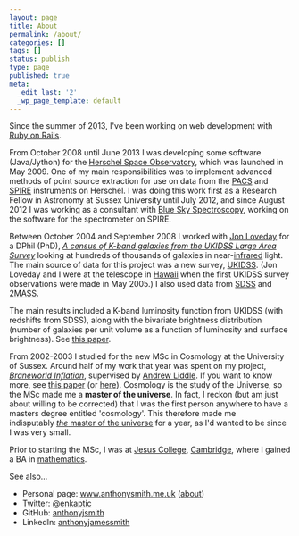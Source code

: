 ```yaml
---
layout: page
title: About
permalink: /about/
categories: []
tags: []
status: publish
type: page
published: true
meta:
  _edit_last: '2'
  _wp_page_template: default
---
```

Since the summer of 2013, I've been working on web development with <a href="http://rubyonrails.org/">Ruby on Rails</a>.

From October 2008 until June 2013 I was developing some software (Java/Jython) for the <a href="http://sci.esa.int/science-e/www/area/index.cfm?fareaid=16">Herschel Space Observatory</a>, which was launched in May 2009. One of my main responsibilities was to implement advanced methods of point source extraction for use on data from the <a href="http://pacs.ster.kuleuven.ac.be/">PACS</a> and <a href="http://www.spire.rl.ac.uk/">SPIRE</a> instruments on Herschel. I was doing this work first as a Research Fellow in Astronomy at Sussex University until July 2012, and since August 2012 I was working as a consultant with <a href="http://blueskyspectroscopy.com/">Blue Sky Spectroscopy</a>, working on the software for the spectrometer on SPIRE.

Between October 2004 and September 2008 I worked with <a href="http://astronomy.sussex.ac.uk/~loveday/">Jon Loveday</a> for a DPhil (PhD), <em><a href="/phdthesis.pdf">A census of K-band galaxies from the UKIDSS Large Area Survey</a></em> looking at hundreds of thousands of galaxies in near-<a href="http://en.wikipedia.org/wiki/Infrared_astronomy">infrared</a> light. The main source of data for this project was a new survey, <a href="http://www.ukidss.org/">UKIDSS</a>. (Jon Loveday and I were at the telescope in <a href="http://www.flickr.com/photos/63259851@N00/sets/">Hawaii</a> when the first UKIDSS survey observations were made in May 2005.) I also used data from <a href="http://www.sdss.org/">SDSS</a> and <a href="http://www.ipac.caltech.edu/2mass/">2MASS</a>.

The main results included a K-band luminosity function from UKIDSS (with redshifts from SDSS), along with the bivariate brightness distribution (number of galaxies per unit volume as a function of luminosity and surface brightness). See <a href="http://adsabs.harvard.edu/abs/2009MNRAS.397..868S">this paper</a>.

From 2002-2003 I studied for the new MSc in Cosmology at the University of Sussex. Around half of my work that year was spent on my project, <em><a href="/mscthesis.pdf">Braneworld Inflation</a></em>, supervised by <a href="http://astronomy.sussex.ac.uk/~andrewl/andrewl.html">Andrew Liddle</a>. If you want to know more, see <a href="http://link.aps.org/abstract/PRD/v68/e061301">this paper</a> (or <a href="http://uk.arxiv.org/abs/astro-ph/0307017">here</a>). Cosmology is the study of the Universe, so the MSc made me a <strong>master of the universe</strong>. In fact, I reckon (but am just about willing to be corrected) that I was the first person anywhere to have a masters degree entitled 'cosmology'. This therefore made me indisputably <em><a href="http://www.he-man.org/cartoon/cartoon.php?id=44">the</a></em><a href="http://www.he-man.org/cartoon/cartoon.php?id=44"> master of the universe</a> for a year, as I'd wanted to be since I was very small.

Prior to starting the MSc, I was at <a href="http://www.jesus.cam.ac.uk/">Jesus College</a>, <a href="http://www.cam.ac.uk/">Cambridge</a>, where I gained a BA in <a href="http://www.maths.cam.ac.uk/">mathematics</a>.

See also...

* Personal page: <a href="http://www.anthonysmith.me.uk">www.anthonysmith.me.uk</a> (<a href="http://www.anthonysmith.me.uk/about/">about</a>)
* Twitter: [@enkaptic](https://twitter.com/enkaptic)
* GitHub: [anthonyjsmith](https://github.com/anthonyjsmith)
* LinkedIn: [anthonyjamessmith](http://www.linkedin.com/in/anthonyjamessmith)
